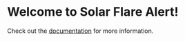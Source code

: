 # Welcome to Solar Flare Alert!

Check out the 
[documentation](<https://solar-flare-alert.readthedocs.io/en/latest/>) for more information. 
